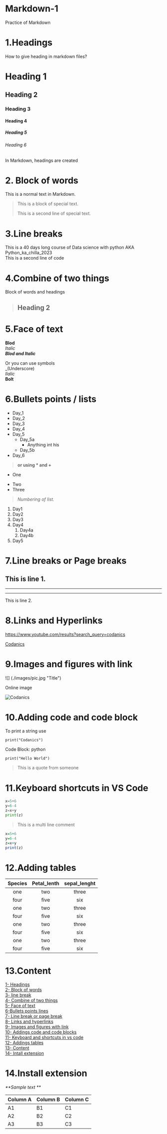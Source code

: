 # Markdown-1
Practice of Markdown 

# 1.Headings
How to give heading in markdown files?

#      Heading 1
##     Heading 2
###    Heading 3
####   Heading 4
#####  Heading 5
###### Heading 6

In Markdown, headings are created 
# 2. Block of words

This is a normal text in Markdown.

> This is a block of special text.
>
> This is a second line of special text.

# 3.Line breaks
This is a 40 days long course of Data science with python AKA Python_ka_chilla_2023\
This is a second line of code

# 4.Combine of two things
Block of words and headings

> ##  Heading 2

# 5.Face of text

**Blod** \
*Italic* \
***Blod and Italic*** 

Or  you can use symbols \
_(Underscore)  
_Ilalic_    
__Bolt__

# 6.Bullets points / lists

- Day_1
- Day_2
- Day_3
- Day_4
- Day_5
  - Day_5a
    - Anything int his
  - Day_5b
- Day_6

> **or using * and +**
* One
+ Two
+ Three

> *Numbering of list.*

1. Day1
2. Day2 
3. Day3
4. Day4
   1. Day4a
   2. Day4b 
5. Day5

# 7.Line breaks or Page  breaks

This is line 1.
---
___
***
This is line 2.

# 8.Links and Hyperlinks

<https://www.youtube.com/results?search_query=codanics>

[Codanics](http://www.codanics.com)

# 9.Images and figures with link


![] (./images/pic.jpg "Title")

Online image

![Codanics](link)


# 10.Adding code and code block

To print a string  use 
```
print("Codanics")
```


Code Block:
python

```
print("Hello World")
```
> This is a quote from someone

# 11.Keyboard shortcuts in VS Code


```python
x=5+6
y=6-4
z=x+y
print(z)

```
> This is a multi line comment
```R
x=5+6
y=6-4
z=x+y
print(z)

```

# 12.Adding tables 
| Species | Petal_lenth | sepal_lenght |
|:----:|:----:|:----:|
| one | two | three |
|four | five | six |
| one | two | three |
|four | five | six |
| one | two | three |
|four | five | six |
| one | two | three |
|four | five | six |


# 13.Content

[1- Headings](#1headings)\
[2- Block of words](#2-block-of-words)\
[3- line break](#3line-breaks)\
[4- Combine of two things ](#4combine-of-two-things)\
[5- Face of text](#5face-of-text)\
[6-Bullets points lines](#6bullets-points--lists)\
[7- Line break or page break](#7line-breaks-or-page-breaks)\
[8- Links and hyperlinks](#8links-and-hyperlinks)\
[9- Images and figures with link](#9images-and-figures-with-link)\
[10- Addings code and code blocks](#10adding-code-and-code-block)\
[11- Keyboard and shortcuts in vs code](#11keyboard-shortcuts-in-vs-code)\
[12- Addings tables](#12adding-tables)\
[13- Content](#13content)\
[14- Intall extension](#14install-extension)

# 14.Install extension 

_**Sample text **_


Column A | Column B | Column C
---------|----------|---------
 A1 | B1 | C1
 A2 | B2 | C2
 A3 | B3 | C3

 
